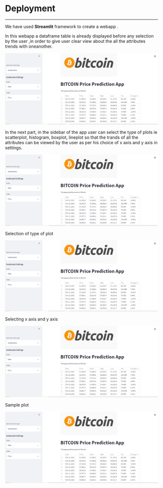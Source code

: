 # Deployment
***
We have used **Streamlit** framework to create a webapp .

In this webapp a dataframe table is already displayed before any selection by the user ,in order to give user clear view about the all the attributes trends with oneanother.

![image1](images/Picture19.png)

In the next part, in the sidebar of the app user can select the type of plots ie scatterplot, histogram, boxplot, lineplot so that the trands of all the attributes can be viewed by the user as per his choice of x axis and y axis in settings.

![image2](images/Picture19.png)

Selection of type of plot

![image3](images/Picture19.png)

Selecting x axis and y axis

![image4](images/Picture19.png)

Sample plot

![image5](images/Picture19.png)


